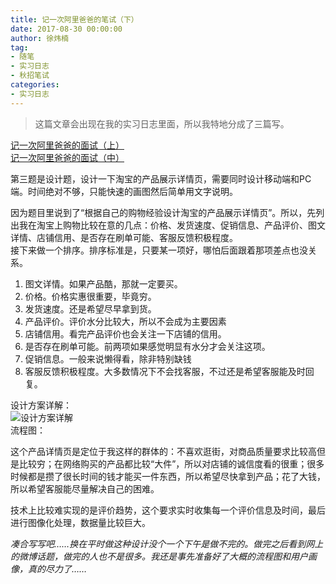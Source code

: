 ```yaml
---
title: 记一次阿里爸爸的笔试（下）
date: 2017-08-30 00:00:00
author: 徐炜楠
tag: 
- 随笔
- 实习日志
- 秋招笔试
categories: 
- 实习日志
---
```

<blockquote>
<p>这篇文章会出现在我的实习日志里面，所以我特地分成了三篇写。</p>
</blockquote><p><a href="http://www.xuweinan.com/2017/08/30/qiuzhao-bishi-ali-1/">记一次阿里爸爸的面试（上）</a><br><a href="http://www.xuweinan.com/2017/08/30/qiuzhao-bishi-ali-2/">记一次阿里爸爸的面试（中）</a></p><p>第三题是设计题，设计一下淘宝的产品展示详情页，需要同时设计移动端和PC端。时间绝对不够，只能快速的画图然后简单用文字说明。</p><p>因为题目里说到了“根据自己的购物经验设计淘宝的产品展示详情页”。所以，先列出我在淘宝上购物比较在意的几点：价格、发货速度、促销信息、产品评价、图文详情、店铺信用、是否存在刷单可能、客服反馈积极程度。<br>接下来做一个排序。排序标准是，只要某一项好，哪怕后面跟着那项差点也没关系。</p><ol>
<li>图文详情。如果产品酷，那就一定要买。</li>
<li>价格。价格实惠很重要，毕竟穷。</li>
<li>发货速度。还是希望尽早拿到货。</li>
<li>产品评价。评价水分比较大，所以不会成为主要因素</li>
<li>店铺信用。看完产品评价也会关注一下店铺的信用。</li>
<li>是否存在刷单可能。前两项如果感觉明显有水分才会关注这项。</li>
<li>促销信息。一般来说懒得看，除非特别缺钱</li>
<li>客服反馈积极程度。大多数情况下不会找客服，不过还是希望客服能及时回复。</li>
</ol><p>设计方案详解：<br><img src="http://ww1.sinaimg.cn/large/7269351cly1fitztqkvcxj21y70s7n14.jpg" alt="设计方案详解"><br>流程图：<br><img src="http://ww1.sinaimg.cn/large/7269351cly1fiu03rep48j20hn0ygmys.jpg" alt=""></p><p>这个产品详情页是定位于我这样的群体的：不喜欢逛街，对商品质量要求比较高但是比较穷；在网络购买的产品都比较“大件”，所以对店铺的诚信度看的很重；很多时候都是攒了很长时间的钱才能买一件东西，所以希望尽快拿到产品；花了大钱，所以希望客服能尽量解决自己的困难。</p><p>技术上比较难实现的是评价趋势，这个要求实时收集每一个评价信息及时间，最后进行图像化处理，数据量比较巨大。</p><p><em>凑合写写吧……换在平时做这种设计没个一个下午是做不完的。做完之后看到网上的微博话题，做完的人也不是很多。我还是事先准备好了大概的流程图和用户画像，真的尽力了……</em></p>